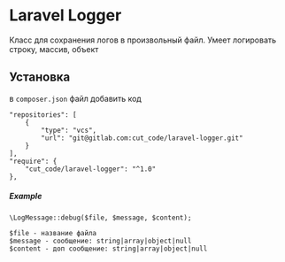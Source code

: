 # Laravel Logger

Класс для сохранения логов в произвольный файл. Умеет логировать строку, массив, объект
## Установка
в `composer.json` файл добавить код
```$xslt
"repositories": [
    {
        "type": "vcs",
        "url": "git@gitlab.com:cut_code/laravel-logger.git"
    }
],
"require": {
    "cut_code/laravel-logger": "^1.0"
},
```

##### Example
```$xslt
\LogMessage::debug($file, $message, $content);

$file - название файла
$message - сообщение: string|array|object|null
$content - доп сообщение: string|array|object|null
```